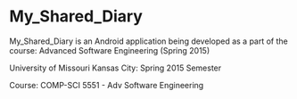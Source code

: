 # My_Shared_Diary

My_Shared_Diary is an Android application being developed as a part of the course: Advanced Software Engineering (Spring 2015)

University of Missouri Kansas City: Spring 2015 Semester

Course: COMP-SCI 5551 - Adv Software Engineering
